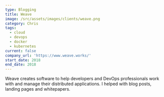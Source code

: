 ```yaml
---
type: Blogging
title: Weave
image: /src/assets/images/clients/weave.png
category: Chris
tags:
  - cloud
  - devops
  - docker
  - kubernetes
current: false
company_url: 'https://www.weave.works/'
start_date: 2018
end_date: 2018
---
```


Weave creates software to help developers and DevOps professionals work with and manage their distributed applications. I helped with blog posts, landing pages and whitepapers.
